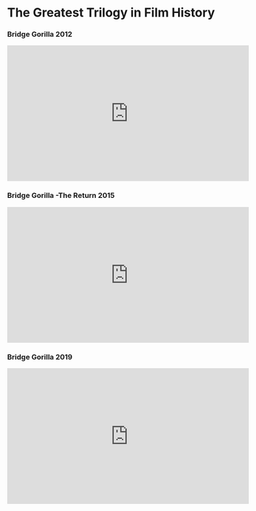 <html>
<h1>The Greatest Trilogy in Film History</h1>
<div>
  <h3>Bridge Gorilla 2012</h3>
  <iframe width="560" height="315" src="https://www.youtube.com/embed/9FvoO9ngwkM" frameborder="0" allow="accelerometer; autoplay; encrypted-media; gyroscope; picture-in-picture" allowfullscreen></iframe>
  <h3>Bridge Gorilla -The Return 2015</h3>
  <iframe width="560" height="315" src="https://www.youtube.com/embed/6878I1ht0as" frameborder="0" allow="accelerometer; autoplay; encrypted-media; gyroscope; picture-in-picture" allowfullscreen></iframe>
  <h3>Bridge Gorilla 2019</h3>
  <iframe width="560" height="315" src="https://www.youtube.com/embed/Bc7EOEfXa_E" frameborder="0" allow="accelerometer; autoplay; encrypted-media; gyroscope; picture-in-picture" allowfullscreen></iframe>
</div>
</html>

